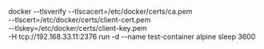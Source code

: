 docker --tlsverify --tlscacert=/etc/docker/certs/ca.pem \
       --tlscert=/etc/docker/certs/client-cert.pem \
       --tlskey=/etc/docker/certs/client-key.pem \
       -H tcp://192.168.33.11:2376 run -d --name test-container alpine sleep 3600
